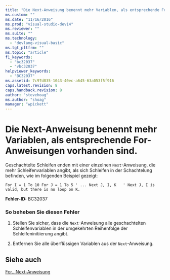 ```yaml
---
title: "Die Next-Anweisung benennt mehr Variablen, als entsprechende For-Anweisungen vorhanden sind. | Microsoft Docs"
ms.custom: ""
ms.date: "11/16/2016"
ms.prod: "visual-studio-dev14"
ms.reviewer: ""
ms.suite: ""
ms.technology: 
  - "devlang-visual-basic"
ms.tgt_pltfrm: ""
ms.topic: "article"
f1_keywords: 
  - "bc32037"
  - "vbc32037"
helpviewer_keywords: 
  - "BC32037"
ms.assetid: 7c97d835-1043-40ec-a645-63a053f5f916
caps.latest.revision: 8
caps.handback.revision: 8
author: "stevehoag"
ms.author: "shoag"
manager: "wpickett"
---
```

# Die Next-Anweisung benennt mehr Variablen, als entsprechende For-Anweisungen vorhanden sind.
Geschachtelte Schleifen enden mit einer einzelnen `Next`\-Anweisung, die mehr Schleifenvariablen angibt, als sich Schleifen in der Schachtelung befinden, wie im folgenden Beispiel gezeigt:  
  
```  
For I = 1 To 10 For J = 1 To 5 ' ... Next J, I, K   ' Next J, I is valid, but there is no loop on K.  
```  
  
 **Fehler\-ID:** BC32037  
  
### So beheben Sie diesen Fehler  
  
1.  Stellen Sie sicher, dass die `Next`\-Anweisung alle geschachtelten Schleifenvariablen in der umgekehrten Reihenfolge der Schleifeninitiierung angibt.  
  
2.  Entfernen Sie alle überflüssigen Variablen aus der `Next`\-Anweisung.  
  
## Siehe auch  
 [For...Next\-Anweisung](../../visual-basic/language-reference/statements/for-next-statement.md)
